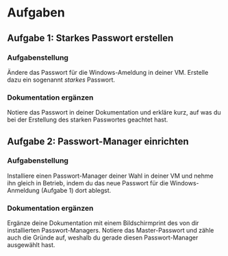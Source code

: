 # Aufgaben

## Aufgabe 1: Starkes Passwort erstellen

### Aufgabenstellung 

Ändere das Passwort für die Windows-Ameldung in deiner VM. Erstelle dazu ein sogenannt _starkes_ Passwort. 

### Dokumentation ergänzen

Notiere das Passwort in deiner Dokumentation und erkläre kurz, auf was du bei der Erstellung des starken Passwortes geachtet hast.

## Aufgabe 2: Passwort-Manager einrichten 

### Aufgabenstellung 

Installiere einen Passwort-Manager deiner Wahl in deiner VM und nehme ihn gleich in Betrieb, indem du das neue Passwort für die Windows-Anmeldung (Aufgabe 1) dort ablegst. 

### Dokumentation ergänzen

Ergänze deine Dokumentation mit einem Bildschirmprint des von dir installierten Passwort-Managers. Notiere das Master-Passwort und zähle auch die Gründe auf, weshalb du gerade diesen Passwort-Manager ausgewählt hast. 